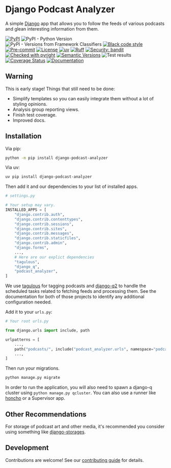 # Django Podcast Analyzer

A simple [Django](https://www.djangoproject.com) app that allows you to follow the feeds of various podcasts and glean interesting information from them.

[![PyPI](https://img.shields.io/pypi/v/django-podcast-analyzer)](https://pypi.org/project/django-podcast-analyzer/)
![PyPI - Python Version](https://img.shields.io/pypi/pyversions/django-markov)
![PyPI - Versions from Framework Classifiers](https://img.shields.io/pypi/frameworkversions/django/django-markov)
[![Black code style](https://img.shields.io/badge/code%20style-black-000000.svg)](https://github.com/ambv/black)
[![Pre-commit](https://img.shields.io/badge/pre--commit-enabled-brightgreen?logo=pre-commit&logoColor=white)](https://github.com/andrlik/django-podcast-analyzer/blob/main/.pre-commit-config.yaml)
[![License](https://img.shields.io/github/license/andrlik/django-podcast-analyzer)](https://github.com/andrlik/django-podcast-analyzer/blob/main/LICENSE)
[![uv](https://img.shields.io/endpoint?url=https://raw.githubusercontent.com/astral-sh/uv/main/assets/badge/v0.json)](https://github.com/astral-sh/uv)
[![Ruff](https://img.shields.io/endpoint?url=https://raw.githubusercontent.com/astral-sh/ruff/main/assets/badge/v2.json)](https://github.com/astral-sh/ruff)
[![Security: bandit](https://img.shields.io/badge/security-bandit-green.svg)](https://github.com/PyCQA/bandit)
[![Checked with pyright](https://microsoft.github.io/pyright/img/pyright_badge.svg)](https://microsoft.github.io/pyright/)
[![Semantic Versions](https://img.shields.io/badge/%20%20%F0%9F%93%A6%F0%9F%9A%80-semantic--versions-e10079.svg)](https://github.com/andrlik/django-podcast-analyzer/releases)
![Test results](https://github.com/andrlik/django-podcast-analyzer/actions/workflows/ci.yml/badge.svg)
[![Coverage Status](https://coveralls.io/repos/github/andrlik/django-podcast-analyzer/badge.svg?branch=main)](https://coveralls.io/github/andrlik/django-podcast-analyzer?branch=main)
[![Documentation](https://img.shields.io/badge/docs-mkdocs-blue)](https://andrlik.github.io/django-podcast-analyzer/)

## Warning

This is early stage! Things that still need to be done:

- Simplify templates so you can easily integrate them without a lot of styling opinions.
- Analysis group reporting views.
- Finish test coverage.
- Improved docs.

## Installation

Via pip:

```bash
python -m pip install django-podcast-analyzer
```

Via uv:

```bash
uv pip install django-podcast-analyzer
```

Then add it and our dependencies to your list of installed apps.

```python
# settings.py

# Your setup may vary.
INSTALLED_APPS = [
    "django.contrib.auth",
    "django.contrib.contenttypes",
    "django.contrib.sessions",
    "django.contrib.sites",
    "django.contrib.messages",
    "django.contrib.staticfiles",
    "django.contrib.admin",
    "django.forms",
    ...,
    # Here are our explict dependencies
    "tagulous",
    "django_q",
    "podcast_analyzer",
]
```

We use [tagulous](https://django-tagulous.readthedocs.io/en/latest/) for tagging podcasts
and [django-q2](https://django-q2.readthedocs.io/en/master/index.html) to handle the scheduled
tasks related to fetching feeds and processing them.
See the documentation for both of those projects to identify any additional configuration needed.

Add it to your `urls.py`:

```python
# Your root urls.py

from django.urls import include, path

urlpatterns = [
    ...,
    path("podcasts/", include("podcast_analyzer.urls", namespace="podcasts")),
    ...,
]
```

Then run your migrations.

```bash
python manage.py migrate
```

In order to run the application, you will also need to spawn a django-q cluster using
`python manage.py qcluster`. You can also use a runner like [honcho](https://honcho.readthedocs.io/en/latest/)
or a Supervisor app.

## Other Recommendations

For storage of podcast art and other media, it's recommended you consider using something like
[django-storages](https://django-storages.readthedocs.io/en/latest/).

## Development

Contributions are welcome! See our [contributing guide](https://andrlik.github.io/django-podcast-analyzer/latest/contributing/) for details.
